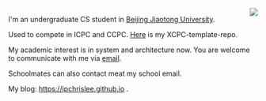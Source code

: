 <img align='right' src="https://github-readme-stats.vercel.app/api?username=MaxXSoft&hide_border=true&show_icons=true&theme=dark">

I'm an undergraduate CS student in [Beijing Jiaotong University](https://www.bjtu.edu.cn).

Used to compete in ICPC and CCPC. [Here](https://github.com/ipChrisLee/ipLee-XCPC-Template) is my XCPC-template-repo.

My academic interest is in system and architecture now. You are welcome to communicate with me via [email](mailto:chrisleecn@outlook.com).

Schoolmates can also contact meat my school email.

My blog: https://ipchrislee.github.io .